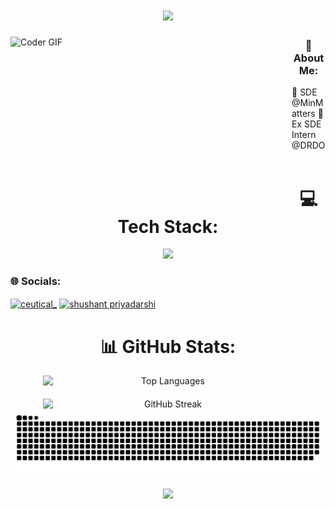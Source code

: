 <h1 align="center">
    <img src="https://readme-typing-svg.herokuapp.com/?font=Righteous&size=35&center=true&vCenter=true&width=500&height=70&duration=4000&lines=Hi+There!+👋;+I'm+Shushant+Priyadarshi!;" />
</h1>


<img alt="Coder GIF" height=280 width=450  align="left" src="https://github.com/Shushant-Priyadarshi/Shushant-Priyadarshi/assets/148479955/e03d694f-27ff-400d-b85d-66d3de13f01e"  />
<div align="center">
  
### 💫 About Me:
</div>
🌱 SDE @MinMatters
🌱 Ex SDE Intern @DRDO


<div align="center">
    
  <br>
      
# 💻 Tech Stack:

</div>


<p align="center">
  <a href="https://skillicons.dev">
    <img  src="https://skillicons.dev/icons?i=js,ts,java,react,tailwind,redux,express,postgres,mongodb,redis,linux,kafka,rabbitmq,aws,docker,git" />
  </a>
</p>

	








### 🌐 Socials:
<p align="left">
<a href="https://twitter.com/ceutical_" target="blank"><img align="center" src="https://raw.githubusercontent.com/rahuldkjain/github-profile-readme-generator/master/src/images/icons/Social/twitter.svg" alt="ceutical_" height="30" width="40" /></a>
<a href="https://www.linkedin.com/in/shushant-priyadarshi/" target="blank"><img align="center" src="https://raw.githubusercontent.com/rahuldkjain/github-profile-readme-generator/master/src/images/icons/Social/linked-in-alt.svg" alt="shushant priyadarshi" height="30" width="40" /></a>

</p>

<div align="center">





 
# 📊 GitHub Stats:

<div align="center" style="display: flex; justify-content: center; gap: 20px; flex-wrap: wrap;">
    <img src="https://github-readme-stats.vercel.app/api/top-langs/?username=Shushant-Priyadarshi&layout=compact&hide=css,scss,html&theme=tokyonight" alt="Top Languages" width="400" />
    <img src="https://github-readme-streak-stats.herokuapp.com?user=Shushant-Priyadarshi&theme=radical" alt="GitHub Streak" width="400"/>
</div>




  

  <img alt="snake eating my contributions" src="https://raw.githubusercontent.com/salesp07/salesp07/output/github-contribution-grid-snake.svg" />


  




[![](https://visitcount.itsvg.in/api?id=Shushant-Priyadarshi&icon=0&color=0)](https://visitcount.itsvg.in)

</div>

